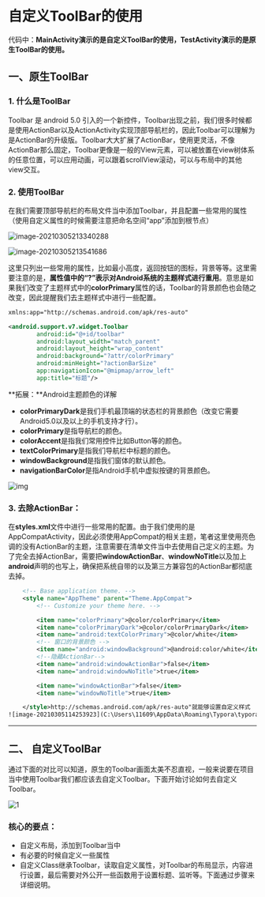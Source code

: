 # 自定义ToolBar的使用

代码中：**MainActivity演示的是自定义ToolBar的使用，TestActivity演示的是原生ToolBar的使用。**



## 一、原生ToolBar

### 1. 什么是ToolBar

Toolbar 是 android 5.0 引入的一个新控件，Toolbar出现之前，我们很多时候都是使用ActionBar以及ActionActivity实现顶部导航栏的，因此Toolbar可以理解为是ActionBar的升级版。Toolbar大大扩展了ActionBar，使用更灵活，不像ActionBar那么固定，Toolbar更像是一般的View元素，可以被放置在view树体系的任意位置，可以应用动画，可以跟着scrollView滚动，可以与布局中的其他view交互。



### 2. **使用ToolBar**

在我们需要顶部导航栏的布局文件当中添加Toolbar，并且配置一些常用的属性（使用自定义属性的时候需要注意把命名空间“app”添加到根节点）

![image-20210305213340288](C:\Users\11609\AppData\Roaming\Typora\typora-user-images\image-20210305213340288.png)

![image-20210305213541686](C:\Users\11609\AppData\Roaming\Typora\typora-user-images\image-20210305213541686.png)

这里只列出一些常用的属性，比如最小高度，返回按钮的图标，背景等等。这里需要注意的是，**属性值中的“?”表示对Android系统的主题样式进行重用**。意思是如果我们改变了主题样式中的**colorPrimary**属性的话，Toolbar的背景颜色也会随之改变，因此提醒我们去主题样式中进行一些配置。

```xml
xmlns:app="http://schemas.android.com/apk/res-auto"

<android.support.v7.widget.Toolbar
        android:id="@+id/toolbar"
        android:layout_width="match_parent"
        android:layout_height="wrap_content"
        android:background="?attr/colorPrimary"
        android:minHeight="?actionBarSize"
        app:navigationIcon="@mipmap/arrow_left"
        app:title="标题"/>

```

**拓展：**Android主题颜色的详解

- **colorPrimaryDark**是我们手机最顶端的状态栏的背景颜色（改变它需要Android5.0以及以上的手机支持才行）。
- **colorPrimary**是指导航栏的颜色。
- **colorAccent**是指我们常用控件比如Button等的颜色。
- **textColorPrimary**是指我们导航栏中标题的颜色。
- **windowBackground**是指我们窗体的默认颜色。
- **navigationBarColor**是指Android手机中虚拟按键的背景颜色。

![img](file:///D:/Temp/msohtmlclip1/01/clip_image002.jpg)



### 3.  **去除ActionBar：**

在**styles.xml**文件中进行一些常用的配置。由于我们使用的是AppCompatActivity，因此必须使用AppCompat的相关主题，笔者这里使用亮色调的没有ActionBar的主题，注意需要在清单文件当中去使用自己定义的主题。为了完全去掉ActionBar，需要把**windowActionBar**、**windowNoTitle**以及加上**android**声明的也写上，确保把系统自带的以及第三方兼容包的ActionBar都彻底去掉。

```xml
    <!-- Base application theme. -->
    <style name="AppTheme" parent="Theme.AppCompat">
        <!-- Customize your theme here. -->

        <item name="colorPrimary">@color/colorPrimary</item>
        <item name="colorPrimaryDark">@color/colorPrimaryDark</item>
        <item name="android:textColorPrimary">@color/white</item>
        <!-- 窗口的背景颜色 -->
        <item name="android:windowBackground">@android:color/white</item>
        <!--隐藏ActionBar-->
        <item name="android:windowActionBar">false</item>
        <item name="android:windowNoTitle">true</item>

        <item name="windowActionBar">false</item>
        <item name="windowNoTitle">true</item>

    </style>http://schemas.android.com/apk/res-auto"就能够设置自定义样式
![image-20210305114253923](C:\Users\11609\AppData\Roaming\Typora\typora-user-images\image-20210305114253923.png)
```

------

## 二、 自定义ToolBar

通过下面的对比可以知道，原生的Toolbar画面太美不忍直视，一般来说要在项目当中使用Toolbar我们都应该去自定义Toolbar。下面开始讨论如何去自定义Toolbar。

![1](C:\Users\11609\Pictures\1.png)




### **核心的要点：**

- 自定义布局，添加到Toolbar当中
- 有必要的时候自定义一些属性
- 自定义Class继承Toolbar，读取自定义属性，对Toolbar的布局显示，内容进行设置，最后需要对外公开一些函数用于设置标题、监听等。下面通过步骤来详细说明。


